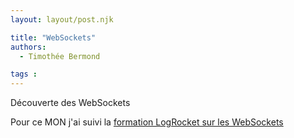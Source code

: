```yaml
---
layout: layout/post.njk

title: "WebSockets"
authors:
  - Timothée Bermond

tags :
---
```


<!-- début résumé -->
Découverte des WebSockets
<!-- fin résumé -->

Pour ce MON j'ai suivi la [formation LogRocket sur les WebSockets](https://blog.logrocket.com/websocket-tutorial-real-time-node-react/)